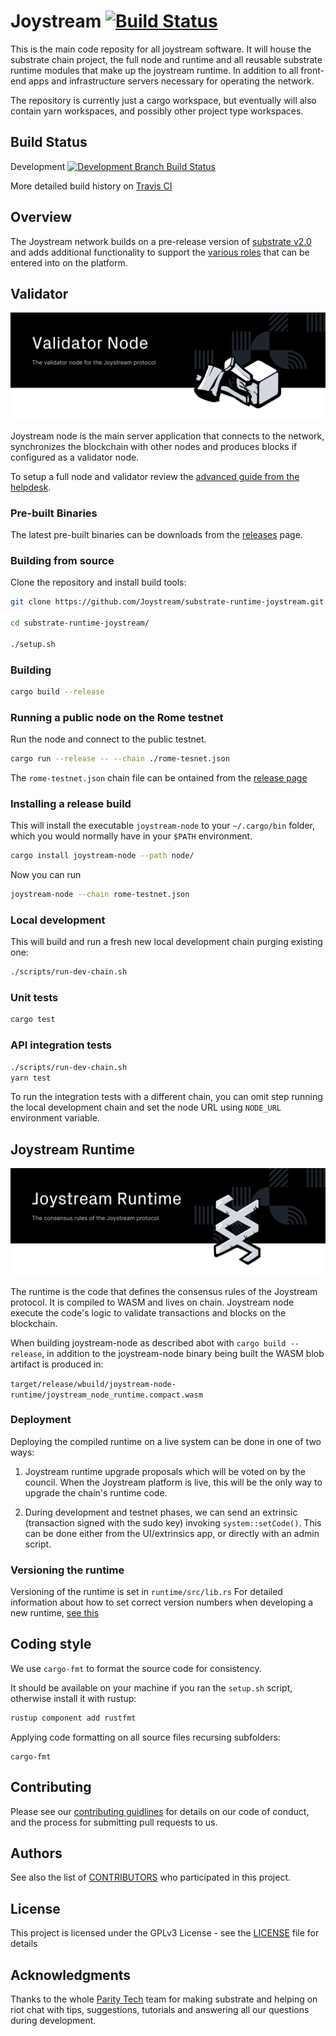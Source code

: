# Joystream [![Build Status](https://travis-ci.org/Joystream/substrate-runtime-joystream.svg?branch=master)](https://travis-ci.org/Joystream/substrate-runtime-joystream)

This is the main code reposity for all joystream software. It will  house the substrate chain project, the full node and runtime and all reusable substrate runtime modules that make up the joystream runtime. In addition to all front-end apps and infrastructure servers necessary for operating the network.

The repository is currently just a cargo workspace, but eventually will also contain yarn workspaces, and possibly other project type workspaces.

## Build Status

Development [![Development Branch Build Status](https://travis-ci.org/Joystream/substrate-runtime-joystream.svg?branch=development)](https://travis-ci.org/Joystream/substrate-runtime-joystream)

More detailed build history on [Travis CI](https://travis-ci.org/github/Joystream/substrate-runtime-joystream/builds)

## Overview

The Joystream network builds on a pre-release version of [substrate v2.0](https://substrate.dev/) and adds additional
functionality to support the [various roles](https://www.joystream.org/roles) that can be entered into on the platform.


## Validator
![ Nodes for Joystream](./node/validator-node-banner.svg)

Joystream node is the main server application that connects to the network, synchronizes the blockchain with other nodes and produces blocks if configured as a validator node.

To setup a full node and validator review the [advanced guide from the helpdesk](https://github.com/Joystream/helpdesk/tree/master/roles/validators).


###  Pre-built Binaries

The latest pre-built binaries can be downloads from the [releases](https://github.com/Joystream/substrate-runtime-joystream/releases) page.


### Building from source

Clone the repository and install build tools:

```bash
git clone https://github.com/Joystream/substrate-runtime-joystream.git

cd substrate-runtime-joystream/

./setup.sh
```

### Building

```bash
cargo build --release
```

### Running a public node on the Rome testnet

Run the node and connect to the public testnet.

```bash
cargo run --release -- --chain ./rome-tesnet.json
```

The `rome-testnet.json` chain file can be ontained from the [release page](https://github.com/Joystream/substrate-runtime-joystream/releases/tag/v6.8.0)


### Installing a release build
This will install the executable `joystream-node` to your `~/.cargo/bin` folder, which you would normally have in your `$PATH` environment.

```bash
cargo install joystream-node --path node/
```

Now you can run

```bash
joystream-node --chain rome-testnet.json
```

### Local development

This will build and run a fresh new local development chain purging existing one:

```bash
./scripts/run-dev-chain.sh
```

### Unit tests

```bash
cargo test
```

### API integration tests

```bash
./scripts/run-dev-chain.sh
yarn test
```

To run the integration tests with a different chain, you can omit step running the local development chain and set the node URL using `NODE_URL` environment variable.

## Joystream Runtime

![Joystream Runtime](./runtime/runtime-banner.svg)


The runtime is the code that defines the consensus rules of the Joystream protocol.
It is compiled to WASM and lives on chain.
Joystream node execute the code's logic to validate transactions and blocks on the blockchain.

When building joystream-node as described abot with `cargo build --release`, in addition to the joystream-node binary being built the WASM blob artifact is produced in:

`target/release/wbuild/joystream-node-runtime/joystream_node_runtime.compact.wasm`


### Deployment

Deploying the compiled runtime on a live system can be done in one of two ways:

1. Joystream runtime upgrade proposals which will be voted on by the council. When the Joystream platform is live, this will be the only way to upgrade the chain's runtime code.

2. During development and testnet phases, we can send an extrinsic (transaction signed with the sudo key) invoking `system::setCode()`. This can be done either from the UI/extrinsics app, or directly with an admin script.

### Versioning the runtime

Versioning of the runtime is set in `runtime/src/lib.rs`
For detailed information about how to set correct version numbers when developing a new runtime, [see this](https://github.com/Joystream/substrate-runtime-joystream/issues/1)


## Coding style

We use `cargo-fmt` to format the source code for consistency.

It should be available on your machine if you ran the `setup.sh` script, otherwise install it with rustup:

```bash
rustup component add rustfmt
```

Applying code formatting on all source files recursing subfolders:

```
cargo-fmt
```

## Contributing

Please see our [contributing guidlines](https://github.com/Joystream/joystream#contribute) for details on our code of conduct, and the process for submitting pull requests to us.

## Authors

See also the list of [CONTRIBUTORS](./CONTRIBUTORS) who participated in this project.

## License

This project is licensed under the GPLv3 License - see the [LICENSE](LICENSE) file for details

## Acknowledgments

Thanks to the whole [Parity Tech](https://www.parity.io/) team for making substrate and helping on riot chat with tips, suggestions, tutorials and answering all our questions during development.

